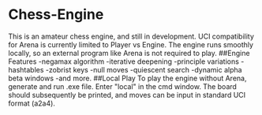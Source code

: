 # Chess-Engine
This is an amateur chess engine, and still in development. UCI compatibility for Arena is currently limited to Player vs Engine. The engine runs smoothly locally, so an external program like Arena is not required to play. 
##Engine Features
-negamax algorithm
-iterative deepening 
-principle variations
-hashtables
-zobrist keys
-null moves
-quiescent search
-dynamic alpha beta windows
-and more.
##Local Play
To play the engine without Arena, generate and run .exe file. Enter "local" in the cmd window. The board should subsequently be printed, and moves can be input in standard UCI format (a2a4).

